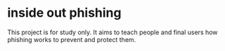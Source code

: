 # inside out phishing

This project is for study only. It aims to teach people and final users how phishing works to prevent and protect them.
